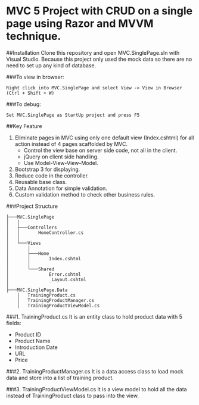 ﻿# MVC 5 Project with CRUD on a single page using Razor and MVVM technique.

##Installation
Clone this repository and open MVC.SinglePage.sln with Visual Studio.
Because this project only used the mock data so there are no need to set up any kind of database.

###To view in browser: 
```
Right click into MVC.SinglePage and select View -> View in Browser (Ctrl + Shift + W)
```
###To debug: 
```
Set MVC.SinglePage as StartUp project and press F5
```


##Key Feature
1. Eliminate pages in MVC using only one default view (Index.cshtml) for all action instead of 4 pages scaffolded by MVC.
    * Control the view base on server side code, not all in the client.
    * jQuery on client side handling.
    * Use Model-View-View-Model.
2. Bootstrap 3 for displaying.
3. Reduce code in the controller.
4. Reusable base class.
5. Data Annotation for simple validation.
6. Custom validation method to check other business rules.

###Project Structure
```
├───MVC.SinglePage
│   │
│   ├───Controllers
│   │       HomeController.cs
│   │
│   └───Views
│       │
│       ├───Home
│       │       Index.cshtml
│       │
│       └───Shared
│               Error.cshtml
│               _Layout.cshtml
│
├───MVC.SinglePage.Data
    │   TrainingProduct.cs
    │   TrainingProductManager.cs
    │   TrainingProductViewModel.cs
```

###1. TrainingProduct.cs
It is an entity class to hold product data with 5 fields:
- Product ID
- Product Name
- Introduction Date
- URL
- Price

###2. TrainingProductManager.cs
It is a data access class to load mock data and store into a list of training product.

###3. TrainingProductViewModel.cs
It is a view model to hold all the data instead of TrainingProduct class to pass into the view.
